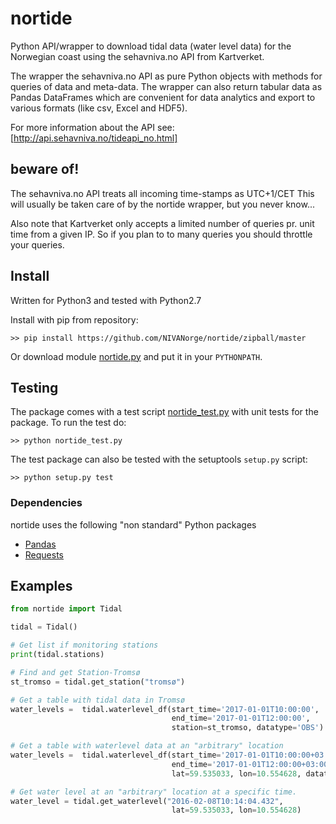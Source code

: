 # nortide
Python API/wrapper to download tidal data (water level data) for the Norwegian
coast using the sehavniva.no API from Kartverket.

The wrapper the sehavniva.no API as pure Python objects
with methods for queries of data and meta-data.
The wrapper can also return tabular data as Pandas DataFrames
which are convenient for data analytics and export to
various formats (like csv, Excel and HDF5).

For more information about the API see: [http://api.sehavniva.no/tideapi_no.html]


## beware of!
The sehavniva.no API treats all incoming time-stamps as UTC+1/CET
This will usually be taken care of by the nortide wrapper, but you
never know...

Also note that Kartverket only accepts a limited number of queries
pr. unit time from a given IP. So if you plan to to many queries
you should throttle your queries.


## Install
Written for Python3 and tested with Python2.7

Install with pip from repository:
```
>> pip install https://github.com/NIVANorge/nortide/zipball/master
```

Or download module [nortide.py](./nortide.py) and put it
in your `PYTHONPATH`.


## Testing
The package comes with a test script [nortide_test.py](./nortide_test.py)
with unit tests for the package.
To run the test do:
```
>> python nortide_test.py
```

The test package can also be tested with the setuptools `setup.py` script:
```
>> python setup.py test
```


### Dependencies
nortide uses the following "non standard" Python packages
* [Pandas](http://pandas.pydata.org)
* [Requests](http://docs.python-requests.org/en/master/)


## Examples
```python
from nortide import Tidal

tidal = Tidal()

# Get list if monitoring stations
print(tidal.stations)

# Find and get Station-Tromsø
st_tromso = tidal.get_station("tromsø")

# Get a table with tidal data in Tromsø
water_levels =  tidal.waterlevel_df(start_time='2017-01-01T10:00:00',
                                    end_time='2017-01-01T12:00:00',
                                    station=st_tromso, datatype='OBS')

# Get a table with waterlevel data at an "arbitrary" location
water_levels =  tidal.waterlevel_df(start_time='2017-01-01T10:00:00+03:00',
                                    end_time='2017-01-01T12:00:00+03:00',
                                    lat=59.535033, lon=10.554628, datatype='PRE')

# Get water level at an "arbitrary" location at a specific time.
water_level = tidal.get_waterlevel("2016-02-08T10:14:04.432",
                                    lat=59.535033, lon=10.554628)
```
